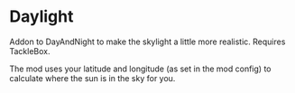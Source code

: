# Daylight

Addon to DayAndNight to make the skylight a little more realistic. Requires TackleBox.

The mod uses your latitude and longitude (as set in the mod config) to calculate where the sun is in the sky for you.
